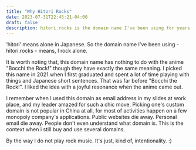 ```yaml
---
title: "Why Hitori Rocks"
date: 2023-07-31T22:45:21-04:00
draft: false
description: hitori.rocks is the domain name I've been using for years even before I switched to be a web developer. Why this string?
---
```


‘hitori’ means alone in Japanese. So the domain name I've been using - hitori.rocks - means, I rock alone.

It is worth noting that, this domain name has nothing to do with the anime "Bocchi the Rock!" though they have exactly the same meaning. I picked this name in 2021 when I first graduated and spent a lot of time playing with things and Japanese short sentences. That was far before "Bocchi the Rock!". I liked the idea with a joyful resonance when the anime came out.

I remember when I used this domain as email address in my slides at work place, and my leader amazed for such a chic move. Picking one's custom domain is not popular in China at all, for most of activities happen on a few monopoly company's applications. Public websites die away. Personal email die away. People don't even understand what domain is. This is the context when i still buy and use several domains.

By the way I do not play rock music. It's just, kind of, intentionality. :)